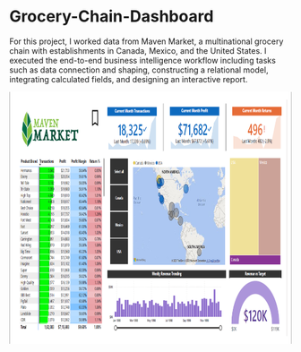# Grocery-Chain-Dashboard

For this project, I worked data from Maven Market, a multinational grocery chain with establishments in Canada, Mexico, and the United States. I executed the end-to-end business intelligence workflow including tasks such as data connection and shaping, constructing a relational model, integrating calculated fields, and designing an interactive report.

<img src="https://github.com/Novid-Patsham/Grocery-Chain-Dashboard/blob/master/Maven%20Project.png" width="900" height="450">
